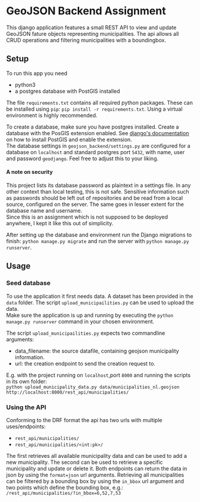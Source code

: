 # GeoJSON Backend Assignment
This django application features a small REST API to view and update GeoJSON fature objects representing municipalities.
The api allows all CRUD operations and filtering municipalities with a boundingbox.

## Setup
To run this app you need
  - python3
  - a postgres database with PostGIS installed

The file `requirements.txt` contains all required python packages.
These can be installed using `pip`: `pip install -r requirements.txt`.
Using a virtual environment is highly recommended. 

To create a database, make sure you have postgres installed.
Create a database with the PosGIS extension enabled.
See [django's documentation](https://docs.djangoproject.com/en/5.1/ref/contrib/gis/install/postgis/) on how to install PostGIS and enable the extension.\
The database settings in `geojson_backend/settings.py` are configured for a database on `localhost` and standard postgres port `5432`, with name, user and password `geodjango`.
Feel free to adjust this to your liking.

#### A note on security
This project lists its database password as plaintext in a settings file.
In any other context than local testing, this is not safe.
Sensitive information such as passwords should be left out of repositories and be read from a local source, configured on the server.
The same goes in lesser extent for the database name and username.\
Since this is an assignment which is not supposed to be deployed anywhere, I kept it like this out of simplicity.

After setting up the database and environment run the Django migrations to finish: `python manage.py migrate` and run the server with `python manage.py runserver`.

## Usage

### Seed database

To use the application it first needs data.
A dataset has been provided in the `data` folder.
The script `upload_municipailities.py` can be used to upload the data.\
Make sure the application is up and running by executing the `python manage.py runserver` command in your chosen environment.

The script `upload_municipailities.py` expects two commandline arguments:
- data_filename: the source datafile, containing geojson municipality information.
- url: the creation endpoint to send the creation request to.

E.g. with the project running on `localhost`,port `8000` and running the scripts in its own folder:\
`python upload_municipality_data.py data/municipalities_nl.geojson http://localhost:8000/rest_api/municipalities/ `

### Using the API

Conforming to the DRF format the api has two urls with multiple uses/endpoints:
- `rest_api/municipalities/`
- `rest_api/municipalities/<int:pk>/`

The first retrieves all available municipality data and can be used to add a new municipality.
The second can be used to retrieve a specific municipality and update or delete it.
Both endpoints can return the data in json by using the `format=json` url arguments.
Retrieving all municipalities can be filtered by a bounding box by using the `in_bbox` url argument and two points which define the bounding box, e.g.: `/rest_api/municipalities/?in_bbox=6,52,7,53`